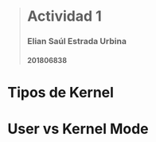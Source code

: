> # Actividad 1
> ### Elian Saúl Estrada Urbina
> #### 201806838

# Tipos de Kernel

# User vs Kernel Mode
